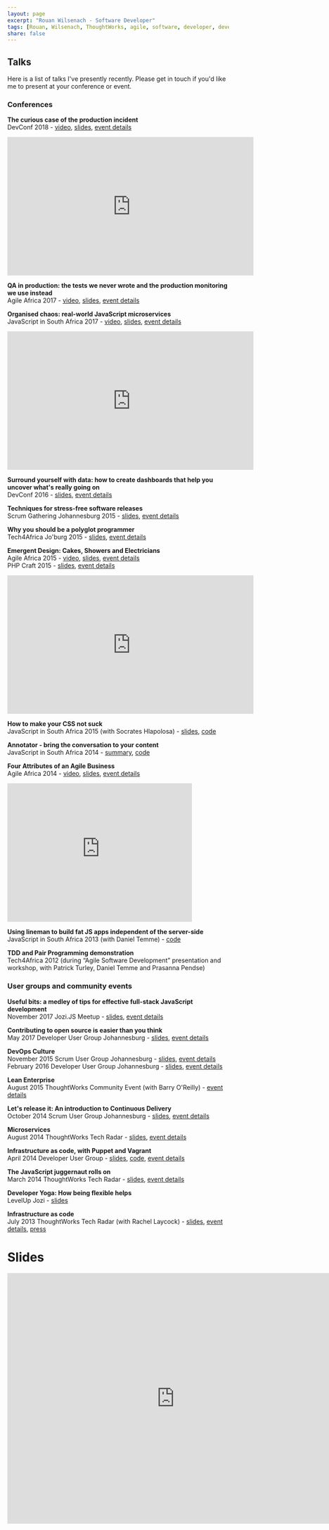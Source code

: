 ```yaml
---
layout: page
excerpt: "Rouan Wilsenach - Software Developer"
tags: [Rouan, Wilsenach, ThoughtWorks, agile, software, developer, development, continuous, delivery]
share: false
---
```


<h2>Talks</h2>

Here is a list of talks I've presently recently. Please get in touch if you'd like me to present at your conference or event.

### Conferences

__The curious case of the production incident__  
DevConf 2018 - [video](https://youtu.be/b_UG6sGZvck), [slides](https://www.slideshare.net/rouanw/the-curious-case-of-the-production-incident), [event details](https://www.devconf.co.za/)

<iframe width="560" height="315" src="https://www.youtube.com/embed/b_UG6sGZvck" frameborder="0" allow="autoplay; encrypted-media" allowfullscreen></iframe>
<br/>

__QA in production: the tests we never wrote and the production monitoring we use instead__  
Agile Africa 2017 - [video](https://www.youtube.com/watch?v=ef7y8ec2Yg8), [slides](https://www.slideshare.net/rouanw/qa-in-production-the-tests-we-never-wrote-and-the-production-monitoring-we-use-instead), [event details](http://2017.agileafricaconf.com/)

__Organised chaos: real-world JavaScript microservices__  
JavaScript in South Africa 2017 - [video](https://www.youtube.com/watch?v=gQYFlL53qeU), [slides](https://www.slideshare.net/rouanw/organised-chaos-realworld-javascript-microservices), [event details](http://jsinsa.com/)

<iframe width="560" height="315" src="https://www.youtube.com/embed/gQYFlL53qeU?ecver=2" frameborder="0" allowfullscreen></iframe>
<br/>

__Surround yourself with data: how to create dashboards that help you uncover what's really going on__  
DevConf 2016 - [slides](http://www.slideshare.net/rouanw/dashboards-using-data-to-find-out-whats-really-going-on), [event details](http://www.devconf.co.za/)

__Techniques for stress-free software releases__  
Scrum Gathering Johannesburg 2015 - [slides](http://www.slideshare.net/rouanw/techniques-for-stress-free-software-releases), [event details](http://sugsa.org.za/scrum-gathering-south-africa-2015/speakers/rouan-wilsenach-heroes-need-sleep-too-techniques-for-stress-free-software-releases/)

__Why you should be a polyglot programmer__  
Tech4Africa Jo'burg 2015 - [slides](http://www.slideshare.net/rouanw/be-a-polyglot-programmer-r-wilsenach), [event details](http://t4a2015.sched.org/event/c1af75599f69612f590d3a3f01099961)

__Emergent Design: Cakes, Showers and Electricians__  
Agile Africa 2015 - [video](https://www.youtube.com/watch?v=30sYOHSh3LY), [slides](http://www.slideshare.net/rouanw/emergent-design-cakes-showers-and-electricians), [event details](http://agileafrica.jcse.org.za/proposal/emergent-design-cakes-showers-and-electricians)  
PHP Craft 2015 - [slides](http://www.slideshare.net/rouanw/emergent-design-php-joburg-2015), [event details](http://phpsouthafrica.com/#schedule)

<iframe width="560" height="315" src="https://www.youtube.com/embed/30sYOHSh3LY" frameborder="0" allowfullscreen></iframe>
<br/>


__How to make your CSS not suck__  
JavaScript in South Africa 2015 (with Socrates Hlapolosa) - [slides](http://www.slideshare.net/rouanw/how-to-make-your-css-not-suck), [code](https://github.com/rouanw/style-guide-demo)

__Annotator - bring the conversation to your content__  
JavaScript in South Africa 2014 - [summary](http://www.jsinsa.com/jsinsa/2014/files/cheatsheet/JSinSA%202014%20handout%20-%20Annotator.pdf), [code](https://github.com/rouanw/jsinsa2014)

__Four Attributes of an Agile Business__  
Agile Africa 2014 - [video](https://www.youtube.com/watch?v=yBAhKK3_1j8), [slides](http://www.slideshare.net/rouanw/four-attributes-of-an-agile-business), [event details](http://agileafrica.jcse.org.za/node/36)

<iframe width="420" height="315" src="https://www.youtube.com/embed/yBAhKK3_1j8" frameborder="0" allowfullscreen></iframe>
<br/>

__Using lineman to build fat JS apps independent of the server-side__  
JavaScript in South Africa 2013 (with Daniel Temme) - [code](https://github.com/dmt/tourism-app)

__TDD and Pair Programming demonstration__  
Tech4Africa 2012 (during “Agile Software Development” presentation and workshop, with Patrick Turley, Daniel Temme and Prasanna Pendse)

### User groups and community events

__Useful bits: a medley of tips for effective full-stack JavaScript development__  
November 2017 Jozi.JS Meetup - [slides](https://cdn.rawgit.com/rouanw/jozijs2017/d26a2074/index.html), [event details](https://www.meetup.com/Jozi-JS/events/243167240/)  

__Contributing to open source is easier than you think__  
May 2017 Developer User Group Johannesburg - [slides](https://www.slideshare.net/rouanw/contributing-to-open-source-is-easier-than-you-think), [event details](https://www.meetup.com/DeveloperUG/events/233442021/)  

__DevOps Culture__  
November 2015 Scrum User Group Johannesburg - [slides](http://www.slideshare.net/rouanw/devops-culture-55006498), [event details](http://www.meetup.com/Scrum-User-Group-Johannesburg/events/219835943/)  
February 2016 Developer User Group Johannesburg - [slides](http://www.slideshare.net/rouanw/devops-culture-55006498), [event details](http://www.meetup.com/DeveloperUG/events/227180628/)  

__Lean Enterprise__  
August 2015 ThoughtWorks Community Event (with Barry O'Reilly) - [event details](http://info.thoughtworks.com/lean-enterprise-community-registration-page-sa.html)

__Let's release it: An introduction to Continuous Delivery__  
October 2014 Scrum User Group Johannesburg - [slides](https://www.slideshare.net/rouanw/lets-release-it-an-intro-to-continuous-delivery), [event details](http://www.meetup.com/Scrum-User-Group-Johannesburg/events/197501852/)

__Microservices__  
August 2014 ThoughtWorks Tech Radar - [slides](http://www.slideshare.net/rouanw/microservices-rouan-wilsenach), [event details](http://info.thoughtworks.com/techradar-event-2aug2014-johannesburg-registration.html)

__Infrastructure as code, with Puppet and Vagrant__  
April 2014 Developer User Group - [slides](http://www.slideshare.net/rouanw/infrastructure-as-code-51794189), [code](https://github.com/rouanw/infrastructure-as-code-dug), [event details](http://www.meetup.com/DeveloperUG/events/146654382/)

__The JavaScript juggernaut rolls on__  
March 2014 ThoughtWorks Tech Radar - [slides](http://www.slideshare.net/rouanw/thoughtworks-tech-radar-jan-2014), [event details](http://info.thoughtworks.com/techradar-event-johannesburg-4march2014-registration.html)

__Developer Yoga: How being flexible helps__  
LevelUp Jozi - [slides](https://github.com/rouanw/developer-yoga)

__Infrastructure as code__  
July 2013 ThoughtWorks Tech Radar (with Rachel Laycock) - [slides](http://www.slideshare.net/rouanw/may-2013-thoughtworks-tech-radar), [event details](http://info.thoughtworks.com/tech_radar_event_18_july_2013_registration_page.html), [press](http://www.htxt.co.za/2013/07/19/thoughtworks-wants-to-burn-your-servers/)

# Slides

<iframe src="https://www.slideshare.net/rouanw/slideshelf" width="760px" height="570px" frameborder="0" marginwidth="0" marginheight="0" scrolling="no" style="border:none;" allowfullscreen webkitallowfullscreen mozallowfullscreen></iframe>
